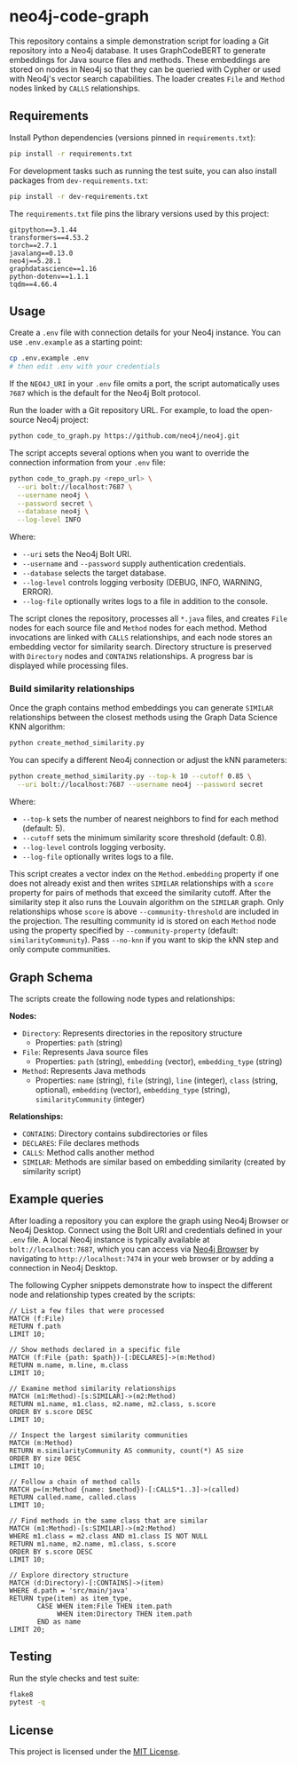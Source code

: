 # neo4j-code-graph

This repository contains a simple demonstration script for loading a Git
repository into a Neo4j database. It uses GraphCodeBERT to generate
embeddings for Java source files and methods. These embeddings are stored
on nodes in Neo4j so that they can be queried with Cypher or used with
Neo4j's vector search capabilities. The loader creates `File` and
`Method` nodes linked by `CALLS` relationships.

## Requirements

Install Python dependencies (versions pinned in `requirements.txt`):

```bash
pip install -r requirements.txt
```

For development tasks such as running the test suite, you can also install
packages from `dev-requirements.txt`:

```bash
pip install -r dev-requirements.txt
```

The `requirements.txt` file pins the library versions used by this
project:

```
gitpython==3.1.44
transformers==4.53.2
torch==2.7.1
javalang==0.13.0
neo4j==5.28.1
graphdatascience==1.16
python-dotenv==1.1.1
tqdm==4.66.4
```

## Usage

Create a `.env` file with connection details for your Neo4j instance. You can
use `.env.example` as a starting point:

```bash
cp .env.example .env
# then edit .env with your credentials
```

If the `NEO4J_URI` in your `.env` file omits a port, the script
automatically uses `7687` which is the default for the Neo4j Bolt protocol.

Run the loader with a Git repository URL. For example, to load the
open-source Neo4j project:

```bash
python code_to_graph.py https://github.com/neo4j/neo4j.git
```

The script accepts several options when you want to override the connection
information from your `.env` file:

```bash
python code_to_graph.py <repo_url> \
  --uri bolt://localhost:7687 \
  --username neo4j \
  --password secret \
  --database neo4j \
  --log-level INFO
```

Where:

- `--uri` sets the Neo4j Bolt URI.
- `--username` and `--password` supply authentication credentials.
- `--database` selects the target database.
- `--log-level` controls logging verbosity (DEBUG, INFO, WARNING, ERROR).
- `--log-file` optionally writes logs to a file in addition to the console.

The script clones the repository, processes all `*.java` files, and
creates `File` nodes for each source file and `Method` nodes for each
method. Method invocations are linked with `CALLS` relationships, and
each node stores an embedding vector for similarity search. Directory
structure is preserved with `Directory` nodes and `CONTAINS` relationships.
A progress bar is displayed while processing files.

### Build similarity relationships

Once the graph contains method embeddings you can generate `SIMILAR`
relationships between the closest methods using the Graph Data Science
KNN algorithm:

```bash
python create_method_similarity.py
```

You can specify a different Neo4j connection or adjust the kNN parameters:

```bash
python create_method_similarity.py --top-k 10 --cutoff 0.85 \
  --uri bolt://localhost:7687 --username neo4j --password secret
```

Where:

- `--top-k` sets the number of nearest neighbors to find for each method (default: 5).
- `--cutoff` sets the minimum similarity score threshold (default: 0.8).
- `--log-level` controls logging verbosity.
- `--log-file` optionally writes logs to a file.

This script creates a vector index on the `Method.embedding` property if
one does not already exist and then writes `SIMILAR` relationships with a
`score` property for pairs of methods that exceed the similarity cutoff.
After the similarity step it also runs the Louvain algorithm on the
`SIMILAR` graph. Only relationships whose `score` is above
`--community-threshold` are included in the projection. The resulting
community id is stored on each `Method` node using the property specified
by `--community-property` (default: `similarityCommunity`). Pass
`--no-knn` if you want to skip the kNN step and only compute communities.

## Graph Schema

The scripts create the following node types and relationships:

**Nodes:**
- `Directory`: Represents directories in the repository structure
  - Properties: `path` (string)
- `File`: Represents Java source files  
  - Properties: `path` (string), `embedding` (vector), `embedding_type` (string)
- `Method`: Represents Java methods
  - Properties: `name` (string), `file` (string), `line` (integer), `class` (string, optional), `embedding` (vector), `embedding_type` (string), `similarityCommunity` (integer)

**Relationships:**
- `CONTAINS`: Directory contains subdirectories or files
- `DECLARES`: File declares methods
- `CALLS`: Method calls another method
- `SIMILAR`: Methods are similar based on embedding similarity (created by similarity script)

## Example queries

After loading a repository you can explore the graph using Neo4j Browser or
Neo4j Desktop. Connect using the Bolt URI and credentials defined in your
`.env` file. A local Neo4j instance is typically available at
`bolt://localhost:7687`, which you can access via [Neo4j Browser](https://neo4j.com/developer/neo4j-browser/) by navigating to
`http://localhost:7474` in your web browser or by adding a connection in
Neo4j Desktop.

The following Cypher snippets demonstrate how to inspect the different node
and relationship types created by the scripts:

```cypher
// List a few files that were processed
MATCH (f:File)
RETURN f.path
LIMIT 10;

// Show methods declared in a specific file
MATCH (f:File {path: $path})-[:DECLARES]->(m:Method)
RETURN m.name, m.line, m.class
LIMIT 10;

// Examine method similarity relationships
MATCH (m1:Method)-[s:SIMILAR]->(m2:Method)
RETURN m1.name, m1.class, m2.name, m2.class, s.score
ORDER BY s.score DESC
LIMIT 10;

// Inspect the largest similarity communities
MATCH (m:Method)
RETURN m.similarityCommunity AS community, count(*) AS size
ORDER BY size DESC
LIMIT 10;

// Follow a chain of method calls
MATCH p=(m:Method {name: $method})-[:CALLS*1..3]->(called)
RETURN called.name, called.class 
LIMIT 10;

// Find methods in the same class that are similar
MATCH (m1:Method)-[s:SIMILAR]->(m2:Method)
WHERE m1.class = m2.class AND m1.class IS NOT NULL
RETURN m1.name, m2.name, m1.class, s.score
ORDER BY s.score DESC
LIMIT 10;

// Explore directory structure
MATCH (d:Directory)-[:CONTAINS]->(item)
WHERE d.path = 'src/main/java'
RETURN type(item) as item_type, 
       CASE WHEN item:File THEN item.path 
            WHEN item:Directory THEN item.path 
       END as name
LIMIT 20;
```

## Testing

Run the style checks and test suite:

```bash
flake8
pytest -q
```

## License

This project is licensed under the [MIT License](LICENSE).
